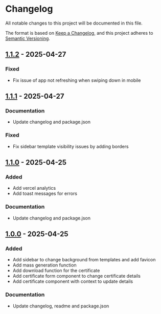 # Changelog

All notable changes to this project will be documented in this file.

The format is based on [Keep a Changelog](https://keepachangelog.com/en/1.0.0/),
and this project adheres to [Semantic Versioning](https://semver.org/spec/v2.0.0.html).

## [1.1.2] - 2025-04-27

### Fixed

- Fix issue of app not refreshing when swiping down in mobile

## [1.1.1] - 2025-04-27

### Documentation

- Update changelog and package.json

### Fixed

- Fix sidebar template visibility issues by adding borders

## [1.1.0] - 2025-04-25

### Added

- Add vercel analytics
- Add toast messages for errors

### Documentation

- Update changelog and package.json

## [1.0.0] - 2025-04-25

### Added

- Add sidebar to change background from templates and add favicon
- Add mass generation function
- Add download function for the certificate
- Add certificate form component to change certificate details
- Add certificate component with context to update details

### Documentation

- Update changelog, readme and package.json

[1.1.2]: https://github.com/SwastikBhattacharyya/certify-pro/compare/v1.1.1..v1.1.2
[1.1.1]: https://github.com/SwastikBhattacharyya/certify-pro/compare/v1.1.0..v1.1.1
[1.1.0]: https://github.com/SwastikBhattacharyya/certify-pro/compare/v1.0.0..v1.1.0
[1.0.0]: https://github.com/SwastikBhattacharyya/certify-pro/compare/v0.1.0..v1.0.0

<!-- generated by git-cliff -->
